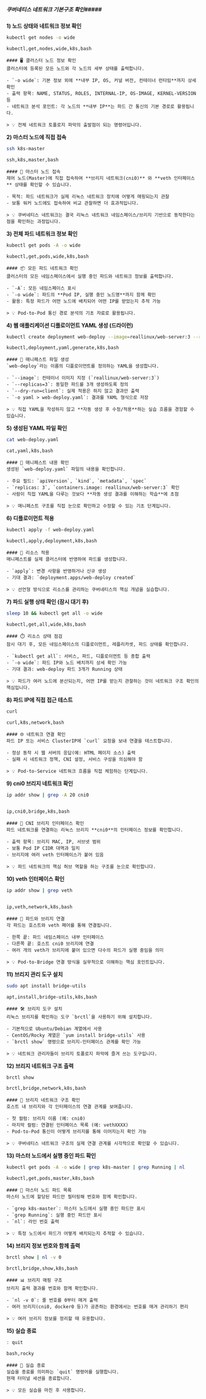 ##### 쿠버네티스 네트워크 기본구조 확인#####

**1) 노드 상태와 네트워크 정보 확인**

```bash
kubectl get nodes -o wide
```

```tech
kubectl,get,nodes,wide,k8s,bash
```

```desc
#### 🖥️ 클러스터 노드 정보 확인
클러스터에 등록된 모든 노드와 각 노드의 세부 상태를 출력합니다.

- `-o wide`: 기본 정보 외에 **내부 IP, OS, 커널 버전, 컨테이너 런타임**까지 상세 확인
- 출력 항목: NAME, STATUS, ROLES, INTERNAL-IP, OS-IMAGE, KERNEL-VERSION 등
- 네트워크 분석 포인트: 각 노드의 **내부 IP**는 파드 간 통신의 기본 경로로 활용됩니다.

> 💡 전체 네트워크 토폴로지 파악의 출발점이 되는 명령어입니다.
```

**2) 마스터 노드에 직접 접속**

```bash
ssh k8s-master
```

```tech
ssh,k8s,master,bash
```

```desc
#### 🔑 마스터 노드 접속
제어 노드(Master)에 직접 접속하여 **브리지 네트워크(cni0)** 와 **veth 인터페이스** 상태를 확인할 수 있습니다.

- 목적: 파드 네트워크가 실제 리눅스 네트워크 장치에 어떻게 매핑되는지 관찰
- 보통 워커 노드에도 접속하여 비교 관찰하면 더 효과적입니다.

> 💡 쿠버네티스 네트워크는 결국 리눅스 네트워크 네임스페이스/브리지 기반으로 동작한다는 점을 확인하는 과정입니다.
```

**3) 전체 파드 네트워크 정보 확인**

```bash
kubectl get pods -A -o wide
```

```tech
kubectl,get,pods,wide,k8s,bash
```

```desc
#### 📦 모든 파드 네트워크 확인
클러스터의 모든 네임스페이스에서 실행 중인 파드와 네트워크 정보를 출력합니다.

- `-A`: 모든 네임스페이스 표시
- `-o wide`: 파드의 **Pod IP, 실행 중인 노드명**까지 함께 확인
- 활용: 특정 파드가 어떤 노드에 배치되어 어떤 IP를 받았는지 추적 가능

> 💡 Pod-to-Pod 통신 경로 분석의 기초 자료로 활용됩니다.
```

**4) 웹 애플리케이션 디플로이먼트 YAML 생성 (드라이런)**

```bash
kubectl create deployment web-deploy --image=reallinux/web-server:3 --replicas=3 --dry-run=client -o yaml > web-deploy.yaml
```

```tech
kubectl,deployment,yaml,generate,k8s,bash
```

```desc
#### 📝 매니페스트 파일 생성
`web-deploy`라는 이름의 디플로이먼트를 정의하는 YAML을 생성합니다.

- `--image`: 컨테이너 이미지 지정 (`reallinux/web-server:3`)
- `--replicas=3`: 동일한 파드를 3개 생성하도록 정의
- `--dry-run=client`: 실제 적용은 하지 않고 결과만 출력
- `-o yaml > web-deploy.yaml`: 결과를 YAML 형식으로 저장

> 💡 직접 YAML을 작성하지 않고 **자동 생성 후 수정/적용**하는 실습 흐름을 경험할 수 있습니다.
```

**5) 생성된 YAML 파일 확인**

```bash
cat web-deploy.yaml
```

```tech
cat,yaml,k8s,bash
```

```desc
#### 📖 매니페스트 내용 확인
생성된 `web-deploy.yaml` 파일의 내용을 확인합니다.

- 주요 필드: `apiVersion`, `kind`, `metadata`, `spec`
- `replicas: 3`, `containers.image: reallinux/web-server:3` 확인
- 사람이 직접 YAML을 다루는 것보다 **자동 생성 결과를 이해하는 학습**에 초점

> 💡 매니페스트 구조를 직접 눈으로 확인하고 수정할 수 있는 기초 단계입니다.
```

**6) 디플로이먼트 적용**

```bash
kubectl apply -f web-deploy.yaml
```

```tech
kubectl,apply,deployment,k8s,bash
```

```desc
#### 🚀 리소스 적용
매니페스트를 실제 클러스터에 반영하여 파드를 생성합니다.

- `apply`: 변경 사항을 반영하거나 신규 생성
- 기대 결과: `deployment.apps/web-deploy created`

> 💡 선언형 방식으로 리소스를 관리하는 쿠버네티스의 핵심 개념을 실습합니다.
```

**7) 파드 실행 상태 확인 (잠시 대기 후)**

```bash
sleep 10 && kubectl get all -o wide
```

```tech
kubectl,get,all,wide,k8s,bash
```

```desc
#### ⏱️ 리소스 상태 점검
잠시 대기 후, 모든 네임스페이스의 디플로이먼트, 레플리카셋, 파드 상태를 확인합니다.

- `kubectl get all`: 서비스, 파드, 디플로이먼트 등 종합 출력
- `-o wide`: 파드 IP와 노드 배치까지 상세 확인 가능
- 기대 결과: web-deploy 파드 3개가 Running 상태

> 💡 파드가 여러 노드에 분산되는지, 어떤 IP를 받는지 관찰하는 것이 네트워크 구조 확인의 핵심입니다.
```

**8) 파드 IP에 직접 접근 테스트**

```bash
curl
```

```tech
curl,k8s,network,bash
```

```desc
#### 🌐 네트워크 연결 확인
파드 IP 또는 서비스 ClusterIP에 `curl` 요청을 보내 연결을 테스트합니다.

- 정상 동작 시 웹 서버의 응답(예: HTML 페이지 소스) 출력
- 실패 시 네트워크 정책, CNI 설정, 서비스 구성을 의심해야 함

> 💡 Pod-to-Service 네트워크 흐름을 직접 체험하는 단계입니다.
```

**9) cni0 브리지 네트워크 확인**

```bash
ip addr show | grep -A 20 cni0
```
```no-err-check
```

```tech
ip,cni0,bridge,k8s,bash
```

```desc
#### 🔎 CNI 브리지 인터페이스 확인
파드 네트워크를 연결하는 리눅스 브리지 **cni0**의 인터페이스 정보를 확인합니다.

- 출력 항목: 브리지 MAC, IP, 서브넷 범위
- 보통 Pod IP CIDR 대역과 일치
- 브리지에 여러 veth 인터페이스가 붙어 있음

> 💡 파드 네트워크의 핵심 허브 역할을 하는 구조를 눈으로 확인합니다.
```

**10) veth 인터페이스 확인**

```bash
ip addr show | grep veth
```
```no-err-check
```

```tech
ip,veth,network,k8s,bash
```

```desc
#### 🔗 파드와 브리지 연결
각 파드는 호스트와 veth 페어를 통해 연결됩니다.

- 한쪽 끝: 파드 네임스페이스 내부 인터페이스
- 다른쪽 끝: 호스트 cni0 브리지에 연결
- 여러 개의 veth가 브리지에 붙어 있으면 다수의 파드가 실행 중임을 의미

> 💡 Pod-to-Bridge 연결 방식을 실무적으로 이해하는 핵심 포인트입니다.
```

**11) 브리지 관리 도구 설치**

```bash
sudo apt install bridge-utils
```

```tech
apt,install,bridge-utils,k8s,bash
```

```desc
#### 🛠️ 브리지 도구 설치
리눅스 브리지를 확인하는 도구 `brctl`을 사용하기 위해 설치합니다.

- 기본적으로 Ubuntu/Debian 계열에서 사용
- CentOS/Rocky 계열은 `yum install bridge-utils` 사용
- `brctl show` 명령으로 브리지-인터페이스 관계를 확인 가능

> 💡 네트워크 관리자들이 브리지 토폴로지 파악에 즐겨 쓰는 도구입니다.
```

**12) 브리지 네트워크 구조 출력**

```bash
brctl show
```

```tech
brctl,bridge,network,k8s,bash
```

```desc
#### 🌉 브리지 네트워크 구조 확인
호스트 내 브리지와 각 인터페이스의 연결 관계를 보여줍니다.

- 첫 컬럼: 브리지 이름 (예: cni0)
- 마지막 컬럼: 연결된 인터페이스 목록 (예: vethXXXX)
- Pod-to-Pod 통신이 어떻게 브리지를 통해 이어지는지 확인 가능

> 💡 쿠버네티스 네트워크 구조의 실제 연결 관계를 시각적으로 확인할 수 있습니다.
```

**13) 마스터 노드에서 실행 중인 파드 확인**

```bash
kubectl get pods -A -o wide | grep k8s-master | grep Running | nl
```

```tech
kubectl,get,pods,master,k8s,bash
```

```desc
#### 🧾 마스터 노드 파드 목록
마스터 노드에 할당된 파드만 필터링해 번호와 함께 확인합니다.

- `grep k8s-master`: 마스터 노드에서 실행 중인 파드만 표시
- `grep Running`: 실행 중인 파드만 표시
- `nl`: 라인 번호 출력

> 💡 특정 노드에서 파드가 어떻게 배치되는지 추적할 수 있습니다.
```

**14) 브리지 정보 번호와 함께 출력**

```bash
brctl show | nl -v 0
```

```tech
brctl,bridge,show,k8s,bash
```

```desc
#### 📊 브리지 매핑 구조
브리지 출력 결과를 번호와 함께 확인합니다.

- `nl -v 0`: 줄 번호를 0부터 매겨 출력
- 여러 브리지(cni0, docker0 등)가 공존하는 환경에서는 번호를 매겨 관리하기 편리

> 💡 여러 브리지 정보를 정리할 때 유용합니다.
```

**15) 실습 종료**

```bash
: quit
```

```tech
bash,rocky
```

```desc
#### 👋 실습 종료
실습을 종료를 의미하는 `quit` 명령어를 실행합니다.  
현재 터미널 세션을 종료합니다.

> 💡 모든 실습을 마친 후 사용합니다.
```